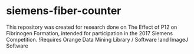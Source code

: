 # siemens-fiber-counter
This repository was created for research done on The Effect of P12 on Fibrinogen Formation, intended for participation in the 2017 Siemens Competition.
!Requires Orange Data Mining Library / Software
!and ImageJ Software
